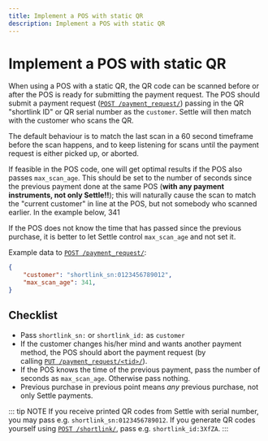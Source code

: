 ```yaml
---
title: Implement a POS with static QR
description: Implement a POS with static QR
---
```

# Implement a POS with static QR

When using a POS with a static QR, the QR code can be scanned before or after the POS is ready for submitting the payment request. The POS should submit a payment request ([`POST /payment_request/`](https://developer.settle.eu/handlers.html#post--payment_request- "POST /payment_request/")) passing in the QR "shortlink ID" or QR serial number as the `customer`. Settle will then match with the customer who scans the QR.

The default behaviour is to match the last scan in a 60 second timeframe before the scan happens, and to keep listening for scans until the payment request is either picked up, or aborted.

If feasible in the POS code, one will get optimal results if the POS also passes `max_scan_age`. This should be set to the number of seconds since the previous payment done at the same POS (**with any payment instruments, not only Settle!!**); this will naturally cause the scan to match the "current customer" in line at the POS, but not somebody who scanned earlier. In the example below, 341

If the POS does not know the time that has passed since the previous purchase, it is better to let Settle control `max_scan_age` and not set it.

Example data to [`POST /payment_request/`](https://developer.settle.eu/handlers.html#post--payment_request- "POST /payment_request/"):

```json
{
    "customer": "shortlink_sn:0123456789012",
    "max_scan_age": 341,
}
```

## Checklist

* Pass `shortlink_sn:` or `shortlink_id:` as `customer`
* If the customer changes his/her mind and wants another payment method, the POS should abort the payment request (by calling [`PUT /payment_request/<tid>/`](https://developer.settle.eu/handlers.html#put--payment_request--tid-- "PUT /payment_request/\<tid>/")).
* If the POS knows the time of the previous payment, pass the number of seconds as `max_scan_age`. Otherwise pass nothing.
* Previous purchase in previous point means *any* previous purchase, not only Settle payments.

::: tip NOTE
If you receive printed QR codes from Settle with serial number, you may pass e.g. `shortlink_sn:0123456789012`. If you generate QR codes yourself using [`POST /shortlink/`](https://developer.settle.eu/handlers.html#post--shortlink- "POST /shortlink/"), pass e.g. `shortlink_id:3XfZA`.
:::